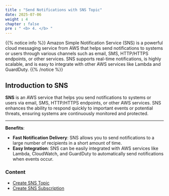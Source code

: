 ```yaml
---
title : "Send Notifications with SNS Topic"
date: 2025-07-06
weight : 4
chapter : false
pre : " <b> 4. </b> "
---
```


{{% notice info %}}
Amazon Simple Notification Service (SNS) is a powerful cloud messaging service from AWS that helps send notifications to systems or users through various channels such as email, SMS, HTTP/HTTPS endpoints, or other services. SNS supports real-time notifications, is highly scalable, and is easy to integrate with other AWS services like Lambda and GuardDuty.
{{% /notice %}}

## Introduction to SNS

**SNS** is an AWS service that helps you send notifications to systems or users via email, SMS, HTTP/HTTPS endpoints, or other AWS services. SNS enhances the ability to respond quickly to important events or potential threats, ensuring systems are continuously monitored and protected.

---

**Benefits**:
- **Fast Notification Delivery**: SNS allows you to send notifications to a large number of recipients in a short amount of time.
- **Easy Integration**: SNS can be easily integrated with AWS services like Lambda, CloudWatch, and GuardDuty to automatically send notifications when events occur.
  
### Content
  - [Create SNS Topic](4.1-createsnstopic/)
  - [Create SNS Subscription](4.2-createsnssubscription/)
